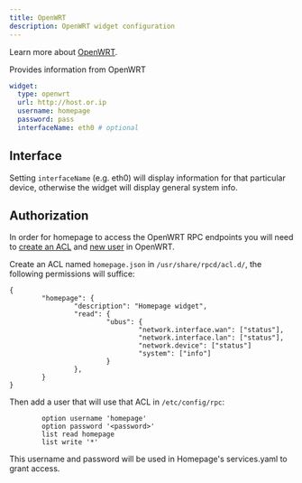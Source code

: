 ```yaml
---
title: OpenWRT
description: OpenWRT widget configuration
---
```


Learn more about [OpenWRT](https://openwrt.org/).

Provides information from OpenWRT

```yaml
widget:
  type: openwrt
  url: http://host.or.ip
  username: homepage
  password: pass
  interfaceName: eth0 # optional
```

## Interface

Setting `interfaceName` (e.g. eth0) will display information for that particular device, otherwise the widget will display general system info.

## Authorization

In order for homepage to access the OpenWRT RPC endpoints you will need to [create an ACL](https://openwrt.org/docs/techref/ubus#acls) and [new user](https://openwrt.org/docs/techref/ubus#authentication) in OpenWRT.

Create an ACL named `homepage.json` in `/usr/share/rpcd/acl.d/`, the following permissions will suffice:

```
{
        "homepage": {
                "description": "Homepage widget",
                "read": {
                        "ubus": {
                                "network.interface.wan": ["status"],
                                "network.interface.lan": ["status"],
                                "network.device": ["status"]
                                "system": ["info"]
                        }
                },
        }
}
```

Then add a user that will use that ACL in `/etc/config/rpc`:

```config login
        option username 'homepage'
        option password '<password>'
        list read homepage
        list write '*'
```

This username and password will be used in Homepage's services.yaml to grant access.
